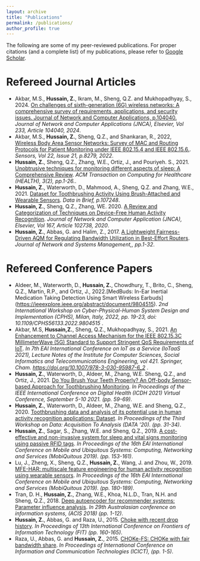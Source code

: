 ```yaml
---
layout: archive
title: "Publications"
permalink: /publications/
author_profile: true
---
```


The following are some of my peer-reviewed publications. For proper citations (and a complete list) of my publications, please refer to [Google Scholar](https://scholar.google.com.au/citations?user=h1hEBrEAAAAJ&hl=en&oi=ao).

Refereed Journal Articles
======

* Akbar, M.S., **Hussain, Z.**, Ikram, M., Sheng, Q.Z. and Mukhopadhyay, S., 2024. [On challenges of sixth-generation (6G) wireless networks: A comprehensive survey of requirements, applications, and security issues. Journal of Network and Computer Applications, p.104040.](https://www.sciencedirect.com/science/article/pii/S1084804524002170) <i> Journal of Network and Computer Applications (JNCA), Elsevier, Vol 233, Article 104040, 2024</i>.
* Akbar, M.S., **Hussain, Z.**, Sheng, Q.Z., and Shankaran, R., 2022, [Wireless Body Area Sensor Networks: Survey of MAC and Routing Protocols for Patient Monitoring under IEEE 802.15.4 and IEEE 802.15.6.](https://www.mdpi.com/1424-8220/22/21/8279). <i> Sensors, Vol 22, Issue 21, p.8279, 2022</i>.  
* **Hussain, Z.**, Sheng, Q.Z., Zhang, W.E., Ortiz, J., and Pouriyeh. S., 2021. [Unobtrusive techniques for monitoring different aspects of sleep: A Comprehensive Review](https://dl.acm.org/doi/full/10.1145/3491245?casa_token=ePkTkUplzAYAAAAA%3Abs8iJTUdhE7Bku0vgvkLOm1fIxDbgy8uHRYTwgnsVUluB2Ktqn3twr9tIux918Jh2QbKEBxakYHaJw). <i> ACM Transaction on Computing for Healthcare (HEALTH), 3(2), pp.1-26.</i>.
* **Hussain, Z.**, Waterworth, D., Mahmood, A., Sheng, Q.Z. and Zhang, W.E., 2021. [Dataset for Toothbrushing Activity Using Brush-Attached and Wearable Sensors](https://www.sciencedirect.com/science/article/pii/S2352340921005321).<i> Data in Brief, p.107248</i>.
* **Hussain, Z.**, Sheng, Q.Z., Zhang, WE. 2020. [A Review and Categorization of Techniques on Device-Free Human Activity Recognition](https://www.sciencedirect.com/science/article/abs/pii/S1084804520302125). <i>Journal of Network and Computer Application (JNCA), Elsevier, Vol 167, Article 102738, 2020</i>.
* **Hussain, Z.**, Abbas, G. and Halim, Z., 2017. [A Lightweight Fairness-Driven AQM for Regulating Bandwidth Utilization in Best-Effort Routers](https://link.springer.com/article/10.1007/s10922-017-9427-y). <i>Journal of Network and Systems Management,, pp.1-32</i>.

Refereed Conference Papers
======
* Aldeer, M., Waterworth, D., **Hussain, Z.**, Chowdhury, T., Brito, C., Sheng, Q.Z., Martin, R.P., and Ortiz, J., 2022.[MedBuds: In-Ear Inertial Medication Taking Detection Using Smart Wireless Earbuds] (https://ieeexplore.ieee.org/abstract/document/9804515). <i> 2nd International Workshop on Cyber-Physical-Human System Design and Implementation (CPHS), Milan, Italy, 2022, pp. 19-23, doi: 10.1109/CPHS56133.2022.9804515 </i>.
* Akbar, M.S, **Hussain,Z.**, Sheng, Q.Z., Mukhopadhyay, S., 2021. [An Enhancement to Channel Access Mechanism for the IEEE 802.15.3C MillimeterWave (5G) Standard to Support Stringent QoS Requirements of IoT](https://link.springer.com/chapter/10.1007/978-3-030-95987-6_2). <i> In 7th EAI International Conference on IoT as a Service (IoTaaS 2021),  Lecture Notes of the Institute for Computer Sciences, Social Informatics and Telecommunications Engineering, vol 421. Springer, Cham. https://doi.org/10.1007/978-3-030-95987-6_2 </i>.
* **Hussain, Z.**, Waterworth, D., Aldeer, M., Zhang, W.E. Sheng, Q.Z., and Ortiz, J., 2021. [Do You Brush Your Teeth Properly? An Off-body Sensor-based Approach for Toothbrushing Monitoring](https://ieeexplore.ieee.org/abstract/document/9581205). <i>In Proceedings of the IEEE International Conference on Digital Health (ICDH 2021) Virtual Conference, September 5-10 2021. (pp. 59-69)</i>.
* **Hussain, Z.**, Waterworth, D., Aldeer, M., Zhang, W.E. and Sheng, Q.Z., 2020. [Toothbrushing data and analysis of its potential use in human activity recognition applications: Dataset](https://dl.acm.org/doi/abs/10.1145/3419016.3431489). <i>In Proceedings of the Third Workshop on Data: Acquisition To Analysis (DATA '20). (pp. 31-34)</i>.
* **Hussain, Z.**, Sagar, S., Zhang, W.E. and Sheng, Q.Z., 2019. [A cost-effective and non-invasive system for sleep and vital signs monitoring using passive RFID tags](https://dl.acm.org/doi/abs/10.1145/3360774.3360797). <i>In Proceedings of the 16th EAI International Conference on Mobile and Ubiquitous Systems: Computing, Networking and Services (MobiQuitous 2019). (pp. 153-161)</i>.
* Lu, J., Zheng, X., Sheng, Q.Z., **Hussain, Z.**, Wang, J. and Zhou, W., 2019. [MFE-HAR: multiscale feature engineering for human activity recognition using wearable sensors](https://dl.acm.org/doi/abs/10.1145/3360774.3360787).<i> In Proceedings of the 16th EAI International Conference on Mobile and Ubiquitous Systems: Computing, Networking and Services (MobiQuitous 2019). (pp. 180-189)</i>.
* Tran, D. H., **Hussain, Z.**, Zhang, W.E., Khoa, N.L.D., Tran, N.H. and Sheng, Q.Z., 2018. [Deep autoencoder for recommender systems: Parameter influence analysis](https://aisel.aisnet.org/acis2018/66/).<i> In 29th Australasian conference on information systems, (ACIS 2018) (pp. 1-12)</i>. 
* **Hussain, Z.**, Abbas, G. and Raza, U., 2015. [Choke with recent drop history](https://ieeexplore.ieee.org/abstract/document/7420994).<i> In Proceedings of 13th International Conference on Frontiers of Information Technology (FIT) (pp. 160-165)</i>.
* Raza, U., Abbas, G. and **Hussain, Z.**, 2015. [CHOKe-FS: CHOKe with fair bandwidth share](https://ieeexplore.ieee.org/abstract/document/7469597). <i>In Proceedings of International Conference on Information and Communication Technologies (ICICT), (pp. 1-5)</i>.
